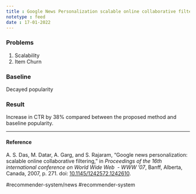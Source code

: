 ```yaml
---
title : Google News Personalization scalable online collaborative filtering
notetype : feed
date : 17-01-2022
---
```



### Problems
1. Scalability
2. Item Churn


### Baseline

Decayed popularity


### Result

Increase in CTR by 38% compared between the proposed method and baseline popularity.

---

#### Reference

A. S. Das, M. Datar, A. Garg, and S. Rajaram, “Google news personalization: scalable online collaborative filtering,” in _Proceedings of the 16th international conference on World Wide Web  - WWW ’07_, Banff, Alberta, Canada, 2007, p. 271. doi: [10.1145/1242572.1242610](https://doi.org/10.1145/1242572.1242610).


#recommender-system/news #recommender-system